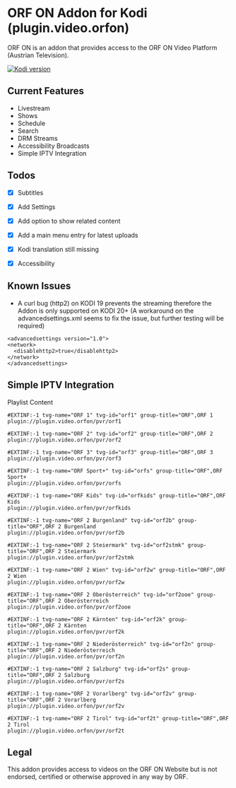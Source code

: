 # ORF ON Addon for Kodi (plugin.video.orfon)

ORF ON is an addon that provides access to the ORF ON Video Platform (Austrian Television).

[![Kodi version](https://img.shields.io/badge/kodi%20versions-20--21-blue)](https://kodi.tv/)


Current Features
----------------
* Livestream
* Shows
* Schedule
* Search
* DRM Streams
* Accessibility Broadcasts
* Simple IPTV Integration

Todos
----------------
- [X] Subtitles
- [X] Add Settings
- [X] Add option to show related content
- [X] Add a main menu entry for latest uploads
- [X] Kodi translation still missing
- [X] Accessibility


Known Issues
------------
* A curl bug (http2) on KODI 19 prevents the streaming therefore the Addon is only supported on KODI 20+ (A workaround on the advancedsettings.xml seems to fix the issue, but further testing will be required)

```
<advancedsettings version="1.0">
<network>
  <disablehttp2>true</disablehttp2>
</network>
</advancedsettings>
```

Simple IPTV Integration
-----------------

Playlist Content
```
#EXTINF:-1 tvg-name="ORF 1" tvg-id="orf1" group-title="ORF",ORF 1
plugin://plugin.video.orfon/pvr/orf1

#EXTINF:-1 tvg-name="ORF 2" tvg-id="orf2" group-title="ORF",ORF 2
plugin://plugin.video.orfon/pvr/orf2

#EXTINF:-1 tvg-name="ORF 3" tvg-id="orf3" group-title="ORF",ORF 3
plugin://plugin.video.orfon/pvr/orf3

#EXTINF:-1 tvg-name="ORF Sport+" tvg-id="orfs" group-title="ORF",ORF Sport+
plugin://plugin.video.orfon/pvr/orfs

#EXTINF:-1 tvg-name="ORF Kids" tvg-id="orfkids" group-title="ORF",ORF Kids
plugin://plugin.video.orfon/pvr/orfkids

#EXTINF:-1 tvg-name="ORF 2 Burgenland" tvg-id="orf2b" group-title="ORF",ORF 2 Burgenland
plugin://plugin.video.orfon/pvr/orf2b

#EXTINF:-1 tvg-name="ORF 2 Steiermark" tvg-id="orf2stmk" group-title="ORF",ORF 2 Steiermark
plugin://plugin.video.orfon/pvr/orf2stmk

#EXTINF:-1 tvg-name="ORF 2 Wien" tvg-id="orf2w" group-title="ORF",ORF 2 Wien
plugin://plugin.video.orfon/pvr/orf2w

#EXTINF:-1 tvg-name="ORF 2 Oberösterreich" tvg-id="orf2ooe" group-title="ORF",ORF 2 Oberösterreich
plugin://plugin.video.orfon/pvr/orf2ooe

#EXTINF:-1 tvg-name="ORF 2 Kärnten" tvg-id="orf2k" group-title="ORF",ORF 2 Kärnten
plugin://plugin.video.orfon/pvr/orf2k

#EXTINF:-1 tvg-name="ORF 2 Niederösterreich" tvg-id="orf2n" group-title="ORF",ORF 2 Niederösterreich
plugin://plugin.video.orfon/pvr/orf2n

#EXTINF:-1 tvg-name="ORF 2 Salzburg" tvg-id="orf2s" group-title="ORF",ORF 2 Salzburg
plugin://plugin.video.orfon/pvr/orf2s

#EXTINF:-1 tvg-name="ORF 2 Vorarlberg" tvg-id="orf2v" group-title="ORF",ORF 2 Vorarlberg
plugin://plugin.video.orfon/pvr/orf2v

#EXTINF:-1 tvg-name="ORF 2 Tirol" tvg-id="orf2t" group-title="ORF",ORF 2 Tirol
plugin://plugin.video.orfon/pvr/orf2t

```


Legal
-----
This addon provides access to videos on the ORF ON Website but is not endorsed, certified or otherwise approved in any way by ORF.
